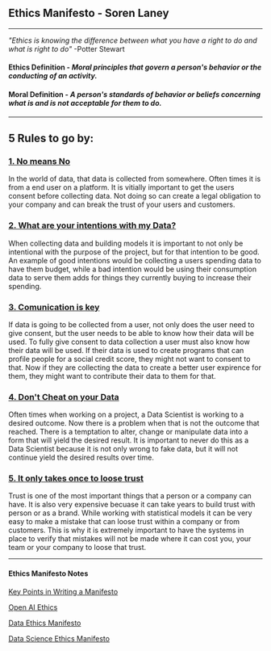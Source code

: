 
## Ethics Manifesto - Soren Laney

***

*"Ethics is knowing the difference between what you have a right to do and what is right to do"* -Potter Stewart

#### **Ethics Definition** - *Moral principles that govern a person's behavior or the conducting of an activity.*

#### **Moral Definition** - *A person's standards of behavior or beliefs concerning what is and is not acceptable for them to do.*

***

## 5 Rules to go by:

### <u>1. No means No</u>

In the world of data, that data is collected from somewhere. Often times it is from a end user on a platform. It is vitially important to get the users consent before collecting data. Not doing so can create a legal obligation to your company and can break the trust of your users and customers. 

### <u>2. What are your intentions with my Data?</u>

When collecting data and building models it is important to not only be intentional with the purpose of the project, but for that intention to be good. An example of good intentions would be collecting a users spending data to have them budget, while a bad intention would be using their consumption data to serve them adds for things they currently buying to increase their spending. 

### <u>3. Comunication is key</u>

If data is going to be collected from a user, not only does the user need to give consent, but the user needs to be able to know how their data will be used. To fully give consent to data collection  a user must also know how their data will be used. If their data is used to create programs that can profile people for a social credit score, they might not want to consent to that. Now if they are collecting the data to create a better user expirence for them, they might want to contribute their data to them for that.

### <u>4. Don't Cheat on your Data</u>

Often times when working on a project, a Data Scientist is working to a desired outcome. Now there is a problem when that is not the outcome that reached. There is a temptation to alter, change or manipulate data into a form that will yield the desired result. It is important to never do this as a Data Scientist because it is not only wrong to fake data, but it will not continue yield the desired results over time. 

### <u>5. It only takes once to loose trust</u>

Trust is one of the most important things that a person or a company can have. It is also very expensive becuase it can take years to build trust with person or as a brand. While working with statistical models it can be very easy to make a mistake that can loose trust within a company or from customers. This is why it is extremely important to have the systems in place to verify that mistakes will not be made where it can cost you, your team or your company to loose that trust. 

***
#### Ethics Manifesto Notes 
[Key Points in Writing a Manifesto](https://www.masterclass.com/articles/what-is-a-manifesto)

[Open AI Ethics](https://openethics.ai/manifesto/)

[Data Ethics Manifesto](https://www.linkedin.com/pulse/data-ethics-manifesto-deryck-brailsford-%E5%AD%99%E5%BE%B7%E7%91%9E/?trk=portfolio_article-card_title)

[Data Science Ethics Manifesto](https://towardsdatascience.com/my-data-and-design-ethics-manifesto-e9a2374345b7)
